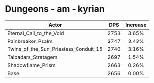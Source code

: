 # Dungeons - am - kyrian
| Actor | DPS | Increase |
|---|:---:|:---:|
|Eternal_Call_to_the_Void|2753|3.65%|
|Painbreaker_Psalm|2747|3.43%|
|Twins_of_the_Sun_Priestess_Conduit_15|2740|3.16%|
|Talbadars_Stratagem|2697|1.54%|
|Shadowflame_Prism|2663|0.26%|
|Base|2656|0.00%|
